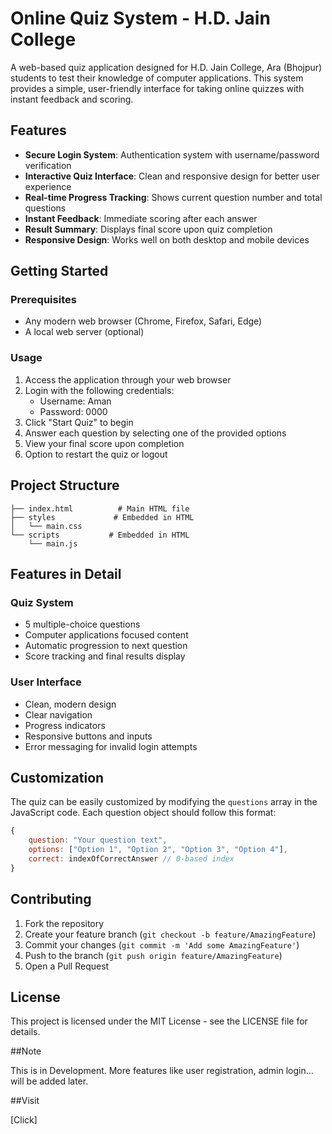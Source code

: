 # Online Quiz System - H.D. Jain College

A web-based quiz application designed for H.D. Jain College, Ara (Bhojpur) students to test their knowledge of computer applications. This system provides a simple, user-friendly interface for taking online quizzes with instant feedback and scoring.

## Features

- **Secure Login System**: Authentication system with username/password verification
- **Interactive Quiz Interface**: Clean and responsive design for better user experience
- **Real-time Progress Tracking**: Shows current question number and total questions
- **Instant Feedback**: Immediate scoring after each answer
- **Result Summary**: Displays final score upon quiz completion
- **Responsive Design**: Works well on both desktop and mobile devices


## Getting Started

### Prerequisites
- Any modern web browser (Chrome, Firefox, Safari, Edge)
- A local web server (optional)


### Usage

1. Access the application through your web browser
2. Login with the following credentials:
   - Username: Aman
   - Password: 0000
3. Click "Start Quiz" to begin
4. Answer each question by selecting one of the provided options
5. View your final score upon completion
6. Option to restart the quiz or logout

## Project Structure

```
├── index.html          # Main HTML file
├── styles             # Embedded in HTML
│   └── main.css      
└── scripts           # Embedded in HTML
    └── main.js       
```

## Features in Detail

### Quiz System
- 5 multiple-choice questions
- Computer applications focused content
- Automatic progression to next question
- Score tracking and final results display

### User Interface
- Clean, modern design
- Clear navigation
- Progress indicators
- Responsive buttons and inputs
- Error messaging for invalid login attempts

## Customization

The quiz can be easily customized by modifying the `questions` array in the JavaScript code. Each question object should follow this format:

```javascript
{
    question: "Your question text",
    options: ["Option 1", "Option 2", "Option 3", "Option 4"],
    correct: indexOfCorrectAnswer // 0-based index
}
```

## Contributing

1. Fork the repository
2. Create your feature branch (`git checkout -b feature/AmazingFeature`)
3. Commit your changes (`git commit -m 'Add some AmazingFeature'`)
4. Push to the branch (`git push origin feature/AmazingFeature`)
5. Open a Pull Request

## License

This project is licensed under the MIT License - see the LICENSE file for details.

##Note

This is in Development. More features like user registration, admin login... will be added later.

##Visit

[Click]

